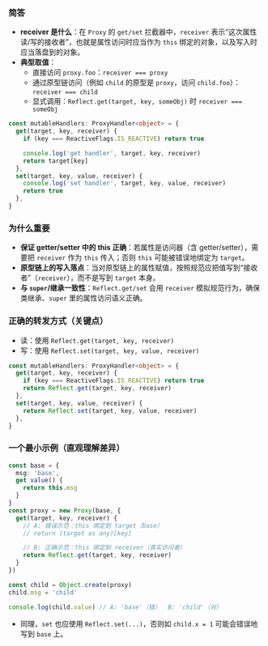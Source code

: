 ### 简答
- **receiver 是什么**：在 `Proxy` 的 `get/set` 拦截器中，`receiver` 表示“这次属性读/写的接收者”，也就是属性访问时应当作为 `this` 绑定的对象，以及写入时应当落盘到的对象。
- **典型取值**：
    - 直接访问 `proxy.foo`：`receiver === proxy`
    - 通过原型链访问（例如 `child` 的原型是 `proxy`，访问 `child.foo`）：`receiver === child`
    - 显式调用：`Reflect.get(target, key, someObj)` 时 `receiver === someObj`

```ts
const mutableHandlers: ProxyHandler<object> = {
  get(target, key, receiver) {
    if (key === ReactiveFlags.IS_REACTIVE) return true

    console.log('get handler', target, key, receiver)
    return target[key]
  },
  set(target, key, value, receiver) {
    console.log('set handler', target, key, value, receiver)
    return true
  },
}
```

### 为什么重要
- **保证 getter/setter 中的 this 正确**：若属性是访问器（含 getter/setter），需要把 `receiver` 作为 `this` 传入；否则 `this` 可能被错误地绑定为 `target`。
- **原型链上的写入落点**：当对原型链上的属性赋值，按照规范应把值写到“接收者”（`receiver`），而不是写到 `target` 本身。
- **与 `super`/继承一致性**：`Reflect.get/set` 会用 `receiver` 模拟规范行为，确保类继承、`super` 里的属性访问语义正确。

### 正确的转发方式（关键点）
- 读：使用 `Reflect.get(target, key, receiver)`
- 写：使用 `Reflect.set(target, key, value, receiver)`

```ts
const mutableHandlers: ProxyHandler<object> = {
  get(target, key, receiver) {
    if (key === ReactiveFlags.IS_REACTIVE) return true
    return Reflect.get(target, key, receiver)
  },
  set(target, key, value, receiver) {
    return Reflect.set(target, key, value, receiver)
  },
}
```

### 一个最小示例（直观理解差异）
```ts
const base = {
  msg: 'base',
  get value() {
    return this.msg
  }
}
const proxy = new Proxy(base, {
  get(target, key, receiver) {
    // A: 错误示范：this 绑定到 target（base）
    // return (target as any)[key]

    // B: 正确示范：this 绑定到 receiver（真实访问者）
    return Reflect.get(target, key, receiver)
  }
})

const child = Object.create(proxy)
child.msg = 'child'

console.log(child.value) // A: 'base'（错）  B: 'child'（对）
```

- 同理，`set` 也应使用 `Reflect.set(...)`，否则如 `child.x = 1` 可能会错误地写到 `base` 上。
